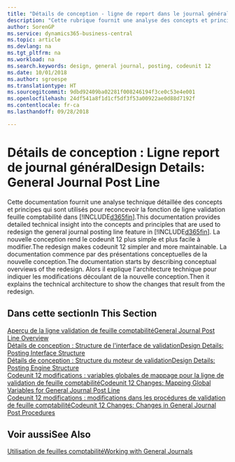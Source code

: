 ```yaml
---
title: "Détails de conception - ligne de report dans le journal général | Microsoft Docs"
description: "Cette rubrique fournit une analyse des concepts et principes qui sont utilisés pour reconcevoir la fonction de ligne de report au journal général dans Business Central."
author: SorenGP
ms.service: dynamics365-business-central
ms.topic: article
ms.devlang: na
ms.tgt_pltfrm: na
ms.workload: na
ms.search.keywords: design, general journal, posting, codeunit 12
ms.date: 10/01/2018
ms.author: sgroespe
ms.translationtype: HT
ms.sourcegitcommit: 9dbd92409ba02281f008246194f3ce0c53e4e001
ms.openlocfilehash: 24df541a8f1d1cf5df3f53a00922ae0d88d7192f
ms.contentlocale: fr-ca
ms.lasthandoff: 09/28/2018

---
```

# <a name="design-details-general-journal-post-line"></a><span data-ttu-id="64ede-103">Détails de conception : Ligne report de journal général</span><span class="sxs-lookup"><span data-stu-id="64ede-103">Design Details: General Journal Post Line</span></span>
<span data-ttu-id="64ede-104">Cette documentation fournit une analyse technique détaillée des concepts et principes qui sont utilisés pour reconcevoir la fonction de ligne validation feuille comptabilité dans [!INCLUDE[d365fin](includes/d365fin_md.md)].</span><span class="sxs-lookup"><span data-stu-id="64ede-104">This documentation provides detailed technical insight into the concepts and principles that are used to redesign the general journal posting line feature in [!INCLUDE[d365fin](includes/d365fin_md.md)].</span></span> <span data-ttu-id="64ede-105">La nouvelle conception rend le codeunit 12 plus simple et plus facile à modifier.</span><span class="sxs-lookup"><span data-stu-id="64ede-105">The redesign makes codeunit 12 simpler and more maintainable.</span></span> <span data-ttu-id="64ede-106">La documentation commence par des présentations conceptuelles de la nouvelle conception.</span><span class="sxs-lookup"><span data-stu-id="64ede-106">The documentation starts by describing conceptual overviews of the redesign.</span></span> <span data-ttu-id="64ede-107">Alors il explique l'architecture technique pour indiquer les modifications découlant de la nouvelle conception.</span><span class="sxs-lookup"><span data-stu-id="64ede-107">Then it explains the technical architecture to show the changes that result from the redesign.</span></span>  

## <a name="in-this-section"></a><span data-ttu-id="64ede-108">Dans cette section</span><span class="sxs-lookup"><span data-stu-id="64ede-108">In This Section</span></span>  
[<span data-ttu-id="64ede-109">Aperçu de la ligne validation de feuille comptabilité</span><span class="sxs-lookup"><span data-stu-id="64ede-109">General Journal Post Line Overview</span></span>](design-details-general-journal-post-line-overview.md)  
[<span data-ttu-id="64ede-110">Détails de conception : Structure de l'interface de validation</span><span class="sxs-lookup"><span data-stu-id="64ede-110">Design Details: Posting Interface Structure</span></span>](design-details-posting-interface-structure.md)  
[<span data-ttu-id="64ede-111">Détails de conception : Structure du moteur de validation</span><span class="sxs-lookup"><span data-stu-id="64ede-111">Design Details: Posting Engine Structure</span></span>](design-details-posting-engine-structure.md)  
[<span data-ttu-id="64ede-112">Codeunit 12 modifications : variables globales de mappage pour la ligne de validation de feuille comptabilité</span><span class="sxs-lookup"><span data-stu-id="64ede-112">Codeunit 12 Changes: Mapping Global Variables for General Journal Post Line</span></span>](design-details-codeunit-12-changes-mapping-global-variables-for-general-journal-post-line.md)  
[<span data-ttu-id="64ede-113">Codeunit 12 modifications : modifications dans les procédures de validation de feuille comptabilité</span><span class="sxs-lookup"><span data-stu-id="64ede-113">Codeunit 12 Changes: Changes in General Journal Post Procedures</span></span>](design-details-codeunit-12-changes-changes-in-general-journal-post-procedures.md)  

## <a name="see-also"></a><span data-ttu-id="64ede-114">Voir aussi</span><span class="sxs-lookup"><span data-stu-id="64ede-114">See Also</span></span>  
[<span data-ttu-id="64ede-115">Utilisation de feuilles comptabilité</span><span class="sxs-lookup"><span data-stu-id="64ede-115">Working with General Journals</span></span>](ui-work-general-journals.md)

